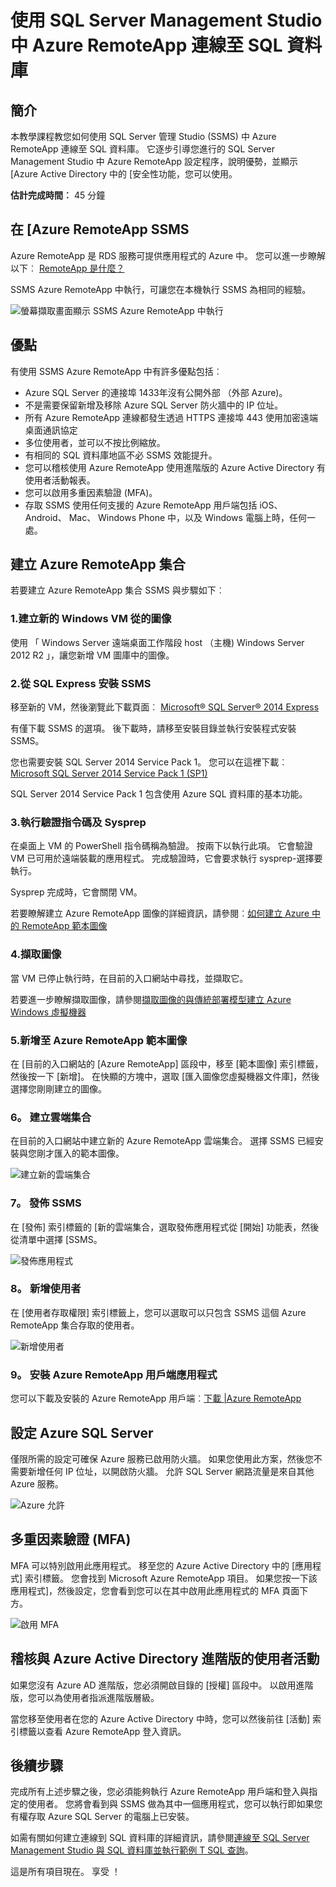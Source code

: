 <properties
    pageTitle="連線到 SQL 資料庫使用 SQL Server Management Studio 中 Azure RemoteApp |Microsoft Azure"
    description="若要瞭解如何使用 SQL Server Management Studio 中 Azure RemoteApp 安全性和效能連線至 SQL 資料庫時使用此教學課程"
    services="sql-database"
    documentationCenter=""
    authors="adhurwit"
    manager="jhubbard"/>

<tags
    ms.service="sql-database"
    ms.workload="data"
    ms.tgt_pltfrm="na"
    ms.devlang="na"
    ms.topic="article"
    ms.date="07/05/2016"
    ms.author="adhurwit"/>

# <a name="use-sql-server-management-studio-in-azure-remoteapp-to-connect-to-sql-database"></a>使用 SQL Server Management Studio 中 Azure RemoteApp 連線至 SQL 資料庫

## <a name="introduction"></a>簡介  
本教學課程教您如何使用 SQL Server 管理 Studio (SSMS) 中 Azure RemoteApp 連線至 SQL 資料庫。 它逐步引導您進行的 SQL Server Management Studio 中 Azure RemoteApp 設定程序，說明優勢，並顯示 [Azure Active Directory 中的 [安全性功能，您可以使用。

**估計完成時間︰** 45 分鐘

## <a name="ssms-in-azure-remoteapp"></a>在 [Azure RemoteApp SSMS

Azure RemoteApp 是 RDS 服務可提供應用程式的 Azure 中。 您可以進一步瞭解以下︰ [RemoteApp 是什麼？](../remoteapp/remoteapp-whatis.md)

SSMS Azure RemoteApp 中執行，可讓您在本機執行 SSMS 為相同的經驗。

![螢幕擷取畫面顯示 SSMS Azure RemoteApp 中執行][1]



## <a name="benefits"></a>優點

有使用 SSMS Azure RemoteApp 中有許多優點包括︰

- Azure SQL Server 的連接埠 1433年沒有公開外部 （外部 Azure)。
- 不是需要保留新增及移除 Azure SQL Server 防火牆中的 IP 位址。
- 所有 Azure RemoteApp 連線都發生透過 HTTPS 連接埠 443 使用加密遠端桌面通訊協定
- 多位使用者，並可以不按比例縮放。
- 有相同的 SQL 資料庫地區不必 SSMS 效能提升。
- 您可以稽核使用 Azure RemoteApp 使用進階版的 Azure Active Directory 有使用者活動報表。
- 您可以啟用多重因素驗證 (MFA)。
- 存取 SSMS 使用任何支援的 Azure RemoteApp 用戶端包括 iOS、 Android、 Mac、 Windows Phone 中，以及 Windows 電腦上時，任何一處。


## <a name="create-the-azure-remoteapp-collection"></a>建立 Azure RemoteApp 集合

若要建立 Azure RemoteApp 集合 SSMS 與步驟如下︰


### <a name="1-create-a-new-windows-vm-from-image"></a>1.建立新的 Windows VM 從的圖像
使用 「 Windows Server 遠端桌面工作階段 host （主機) Windows Server 2012 R2 」，讓您新增 VM 圖庫中的圖像。


### <a name="2-install-ssms-from-sql-express"></a>2.從 SQL Express 安裝 SSMS

移至新的 VM，然後瀏覽此下載頁面︰ [Microsoft® SQL Server® 2014 Express](https://www.microsoft.com/en-us/download/details.aspx?id=42299)

有僅下載 SSMS 的選項。 後下載時，請移至安裝目錄並執行安裝程式安裝 SSMS。

您也需要安裝 SQL Server 2014 Service Pack 1。 您可以在這裡下載︰ [Microsoft SQL Server 2014 Service Pack 1 (SP1)](https://www.microsoft.com/en-us/download/details.aspx?id=46694)

SQL Server 2014 Service Pack 1 包含使用 Azure SQL 資料庫的基本功能。


### <a name="3-run-validate-script-and-sysprep"></a>3.執行驗證指令碼及 Sysprep

在桌面上 VM 的 PowerShell 指令碼稱為驗證。 按兩下以執行此項。 它會驗證 VM 已可用於遠端裝載的應用程式。 完成驗證時，它會要求執行 sysprep-選擇要執行。

Sysprep 完成時，它會關閉 VM。

若要瞭解建立 Azure RemoteApp 圖像的詳細資訊，請參閱︰[如何建立 Azure 中的 RemoteApp 範本圖像](http://blogs.msdn.com/b/rds/archive/2015/03/17/how-to-create-a-remoteapp-template-image-in-azure.aspx)


### <a name="4-capture-image"></a>4.擷取圖像

當 VM 已停止執行時，在目前的入口網站中尋找，並擷取它。

若要進一步瞭解擷取圖像，請參閱[擷取圖像的與傳統部署模型建立 Azure Windows 虛擬機器](../virtual-machines/virtual-machines-windows-classic-capture-image.md)


### <a name="5-add-to-azure-remoteapp-template-images"></a>5.新增至 Azure RemoteApp 範本圖像

在 [目前的入口網站的 [Azure RemoteApp] 區段中，移至 [範本圖像] 索引標籤，然後按一下 [新增]。 在快顯的方塊中，選取 [匯入圖像您虛擬機器文件庫]，然後選擇您剛剛建立的圖像。



### <a name="6-create-cloud-collection"></a>6。 建立雲端集合

在目前的入口網站中建立新的 Azure RemoteApp 雲端集合。 選擇 SSMS 已經安裝與您剛才匯入的範本圖像。

![建立新的雲端集合][2]


### <a name="7-publish-ssms"></a>7。 發佈 SSMS

在 [發佈] 索引標籤的 [新的雲端集合，選取發佈應用程式從 [開始] 功能表，然後從清單中選擇 [SSMS。

![發佈應用程式][5]

### <a name="8-add-users"></a>8。 新增使用者

在 [使用者存取權限] 索引標籤上，您可以選取可以只包含 SSMS 這個 Azure RemoteApp 集合存取的使用者。

![新增使用者][6]


### <a name="9-install-the-azure-remoteapp-client-application"></a>9。 安裝 Azure RemoteApp 用戶端應用程式

您可以下載及安裝的 Azure RemoteApp 用戶端︰[下載 |Azure RemoteApp](https://www.remoteapp.windowsazure.com/en/clients.aspx)



## <a name="configure-azure-sql-server"></a>設定 Azure SQL Server

僅限所需的設定可確保 Azure 服務已啟用防火牆。 如果您使用此方案，然後您不需要新增任何 IP 位址，以開啟防火牆。 允許 SQL Server 網路流量是來自其他 Azure 服務。


![Azure 允許][4]



## <a name="multi-factor-authentication-mfa"></a>多重因素驗證 (MFA)

MFA 可以特別啟用此應用程式。 移至您的 Azure Active Directory 中的 [應用程式] 索引標籤。 您會找到 Microsoft Azure RemoteApp 項目。 如果您按一下該應用程式]，然後設定，您會看到您可以在其中啟用此應用程式的 MFA 頁面下方。

![啟用 MFA][3]



## <a name="audit-user-activity-with-azure-active-directory-premium"></a>稽核與 Azure Active Directory 進階版的使用者活動

如果您沒有 Azure AD 進階版，您必須開啟目錄的 [授權] 區段中。 以啟用進階版，您可以為使用者指派進階版層級。

當您移至使用者在您的 Azure Active Directory 中時，您可以然後前往 [活動] 索引標籤以查看 Azure RemoteApp 登入資訊。



## <a name="next-steps"></a>後續步驟

完成所有上述步驟之後，您必須能夠執行 Azure RemoteApp 用戶端和登入與指定的使用者。 您將會看到與 SSMS 做為其中一個應用程式，您可以執行即如果您有權存取 Azure SQL Server 的電腦上已安裝。

如需有關如何建立連線到 SQL 資料庫的詳細資訊，請參閱[連線至 SQL Server Management Studio 與 SQL 資料庫並執行範例 T SQL 查詢](sql-database-connect-query-ssms.md)。


這是所有項目現在。 享受 ！



<!--Image references-->
[1]: ./media/sql-database-ssms-remoteapp/ssms.png
[2]: ./media/sql-database-ssms-remoteapp/newcloudcollection.png
[3]: ./media/sql-database-ssms-remoteapp/mfa.png
[4]: ./media/sql-database-ssms-remoteapp/allowazure.png
[5]: ./media/sql-database-ssms-remoteapp/publish.png
[6]: ./media/sql-database-ssms-remoteapp/user.png
